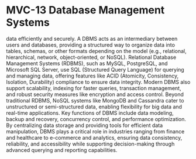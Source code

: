# MVC-13 Database Management Systems
data efficiently and securely. A DBMS acts as an intermediary between users and databases, providing a structured way to organize data into tables, schemas, or other formats depending on the model (e.g., relational, hierarchical, network, object-oriented, or NoSQL). Relational Database Management Systems (RDBMS), such as MySQL, PostgreSQL, and Microsoft SQL Server, use SQL (Structured Query Language) for querying and managing data, offering features like ACID (Atomicity, Consistency, Isolation, Durability) compliance to ensure data integrity. Modern DBMS also support scalability, indexing for faster queries, transaction management, and robust security measures like encryption and access control. Beyond traditional RDBMS, NoSQL systems like MongoDB and Cassandra cater to unstructured or semi-structured data, enabling flexibility for big data and real-time applications. Key functions of DBMS include data modeling, backup and recovery, concurrency control, and performance optimization. By centralizing data storage and providing tools for efficient data manipulation, DBMS plays a critical role in industries ranging from finance and healthcare to e-commerce and analytics, ensuring data consistency, reliability, and accessibility while supporting decision-making through advanced querying and reporting capabilities.
